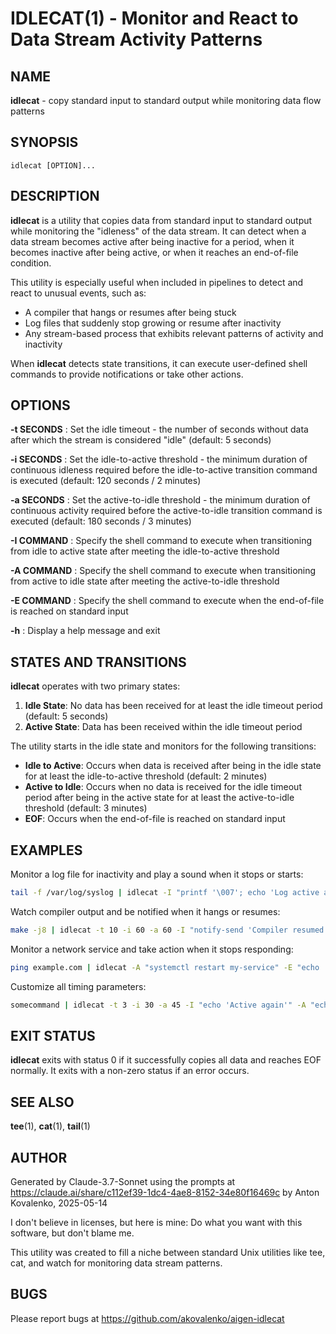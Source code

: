 # IDLECAT(1) - Monitor and React to Data Stream Activity Patterns

## NAME

**idlecat** - copy standard input to standard output while monitoring data flow patterns

## SYNOPSIS

```
idlecat [OPTION]...
```

## DESCRIPTION

**idlecat** is a utility that copies data from standard input to standard output while monitoring the "idleness" of the data stream. It can detect when a data stream becomes active after being inactive for a period, when it becomes inactive after being active, or when it reaches an end-of-file condition.

This utility is especially useful when included in pipelines to detect and react to unusual events, such as:

- A compiler that hangs or resumes after being stuck
- Log files that suddenly stop growing or resume after inactivity
- Any stream-based process that exhibits relevant patterns of activity and inactivity

When **idlecat** detects state transitions, it can execute user-defined shell commands to provide notifications or take other actions.

## OPTIONS

**-t SECONDS**
: Set the idle timeout - the number of seconds without data after which the stream is considered "idle" (default: 5 seconds)

**-i SECONDS**
: Set the idle-to-active threshold - the minimum duration of continuous idleness required before the idle-to-active transition command is executed (default: 120 seconds / 2 minutes)

**-a SECONDS**
: Set the active-to-idle threshold - the minimum duration of continuous activity required before the active-to-idle transition command is executed (default: 180 seconds / 3 minutes)

**-I COMMAND**
: Specify the shell command to execute when transitioning from idle to active state after meeting the idle-to-active threshold

**-A COMMAND**
: Specify the shell command to execute when transitioning from active to idle state after meeting the active-to-idle threshold

**-E COMMAND**
: Specify the shell command to execute when the end-of-file is reached on standard input

**-h**
: Display a help message and exit

## STATES AND TRANSITIONS

**idlecat** operates with two primary states:

1. **Idle State**: No data has been received for at least the idle timeout period (default: 5 seconds)
2. **Active State**: Data has been received within the idle timeout period

The utility starts in the idle state and monitors for the following transitions:

- **Idle to Active**: Occurs when data is received after being in the idle state for at least the idle-to-active threshold (default: 2 minutes)
- **Active to Idle**: Occurs when no data is received for the idle timeout period after being in the active state for at least the active-to-idle threshold (default: 3 minutes)
- **EOF**: Occurs when the end-of-file is reached on standard input

## EXAMPLES

Monitor a log file for inactivity and play a sound when it stops or starts:

```bash
tail -f /var/log/syslog | idlecat -I "printf '\007'; echo 'Log active again!'" -A "printf '\007'; echo 'Log stopped!'"
```

Watch compiler output and be notified when it hangs or resumes:

```bash
make -j8 | idlecat -t 10 -i 60 -a 60 -I "notify-send 'Compiler resumed'" -A "notify-send 'Compiler may be stuck'"
```

Monitor a network service and take action when it stops responding:

```bash
ping example.com | idlecat -A "systemctl restart my-service" -E "echo 'Connection lost' | mail -s 'Service Down' admin@example.com"
```

Customize all timing parameters:

```bash
somecommand | idlecat -t 3 -i 30 -a 45 -I "echo 'Active again'" -A "echo 'Now idle'" -E "echo 'Done'"
```

## EXIT STATUS

**idlecat** exits with status 0 if it successfully copies all data and reaches EOF normally. It exits with a non-zero status if an error occurs.

## SEE ALSO

**tee**(1), **cat**(1), **tail**(1)

## AUTHOR

Generated by Claude-3.7-Sonnet using the prompts at https://claude.ai/share/c112ef39-1dc4-4ae8-8152-34e80f16469c by Anton Kovalenko, 2025-05-14

I don't believe in licenses, but here is mine: Do what you want with this software, but don't blame me.

This utility was created to fill a niche between standard Unix utilities like tee, cat, and watch for monitoring data stream patterns.

## BUGS

Please report bugs at https://github.com/akovalenko/aigen-idlecat
